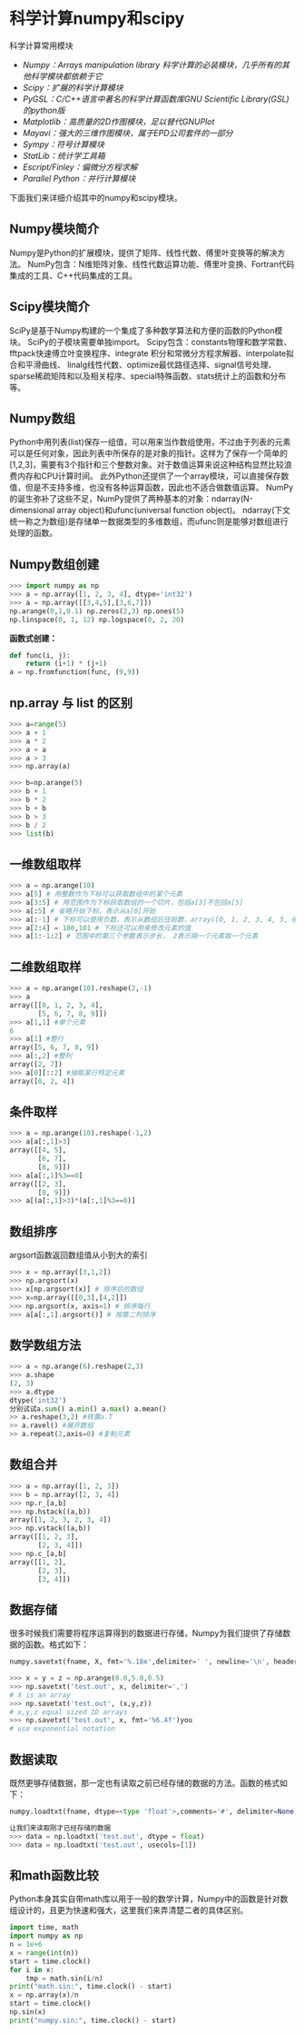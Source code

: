 # 科学计算numpy和scipy

科学计算常用模块
- _Numpy：Arrays manipulation library 科学计算的必装模块，几乎所有的其他科学模块都依赖于它_
- _Scipy：扩展的科学计算模块_
- _PyGSL：C/C++语言中著名的科学计算函数库GNU Scientific Library(GSL)的python版_
- _Matplotlib：高质量的2D作图模块，足以替代GNUPlot_
- _Mayavi：强大的三维作图模块，属于EPD公司套件的一部分_
- _Sympy：符号计算模块_
- _StatLib：统计学工具箱_
- _Escript/Finley：偏微分方程求解_
- _Parallel Python：并行计算模块_

下面我们来详细介绍其中的numpy和scipy模块。

## Numpy模块简介
Numpy是Python的扩展模块，提供了矩阵、线性代数、傅里叶变换等的解决方法。
NumPy包含：N维矩阵对象、线性代数运算功能、傅里叶变换、Fortran代码集成的工具、C++代码集成的工具。

## Scipy模块简介
SciPy是基于Numpy构建的一个集成了多种数学算法和方便的函数的Python模块。 SciPy的子模块需要单独import。
Scipy包含：constants物理和数学常数、fftpack快速傅立叶变换程序、integrate 积分和常微分方程求解器、interpolate拟合和平滑曲线、
linalg线性代数、optimize最优路径选择、signal信号处理、sparse稀疏矩阵和以及相关程序、special特殊函数、stats统计上的函数和分布等。

## Numpy数组
Python中用列表(list)保存一组值，可以用来当作数组使用，不过由于列表的元素可以是任何对象，因此列表中所保存的是对象的指针。这样为了保存一个简单的[1,2,3]，需要有3个指针和三个整数对象。对于数值运算来说这种结构显然比较浪费内存和CPU计算时间。
此外Python还提供了一个array模块，可以直接保存数值，但是不支持多维，也没有各种运算函数，因此也不适合做数值运算。
NumPy的诞生弥补了这些不足，NumPy提供了两种基本的对象：ndarray(N-dimensional array object)和ufunc(universal function object)。 ndarray(下文统一称之为数组)是存储单一数据类型的多维数组，而ufunc则是能够对数组进行处理的函数。


## Numpy数组创建
```python
>>> import numpy as np
>>> a = np.array([1, 2, 3, 4], dtype='int32')
>>> a = np.array([[3,4,5],[3,6,7]])
np.arange(0,1,0.1) np.zeros(2,3) np.ones(5)
np.linspace(0, 1, 12) np.logspace(0, 2, 20)
```

**函数式创建：**
```python
def func(i, j):
    return (i+1) * (j+1)
a = np.fromfunction(func, (9,9))
```

## np.array 与 list 的区别
```python
>>> a=range(5)
>>> a + 1
>>> a * 2
>>> a + a
>>> a > 3
>>> np.array(a)

>>> b=np.arange(5)
>>> b + 1
>>> b * 2
>>> b + b
>>> b > 3
>>> b / 2
>>> list(b)
```

## 一维数组取样
```python
>>> a = np.arange(10)
>>> a[5] # 用整数作为下标可以获取数组中的某个元素
>>> a[3:5] # 用范围作为下标获取数组的一个切片，包括a[3]不包括a[5]
>>> a[:5] # 省略开始下标，表示从a[0]开始
>>> a[:-1] # 下标可以使用负数，表示从数组后往前数，array([0, 1, 2, 3, 4, 5, 6, 7, 8])
>>> a[2:4] = 100,101 # 下标还可以用来修改元素的值
>>> a[1:-1:2] # 范围中的第三个参数表示步长， 2表示隔一个元素取一个元素
```

## 二维数组取样
```python
>>> a = np.arange(10).reshape(2,-1)
>>> a
array([[0, 1, 2, 3, 4],
       [5, 6, 7, 8, 9]])
>>> a[1,1] #单个元素
6
>>> a[1] #整行
array([5, 6, 7, 8, 9])
>>> a[:,2] #整列
array([2, 7])
>>> a[0][::2] #抽取某行特定元素
array([0, 2, 4])
```

## 条件取样
```python
>>> a = np.arange(10).reshape(-1,2)
>>> a[a[:,1]>3]
array([[4, 5],
       [6, 7],
       [8, 9]])
>>> a[a[:,1]%3==0]
array([[2, 3],
       [8, 9]])
>>> a[(a[:,1]>3)*(a[:,1]%3==0)]
```

## 数组排序
argsort函数返回数组值从小到大的索引
```python
>>> x = np.array([3,1,2])
>>> np.argsort(x)
>>> x[np.argsort(x)] # 排序后的数组
>>> x=np.array([[0,3],[4,2]])
>>> np.argsort(x, axis=1) # 排序每行
>>> a[a[:,1].argsort()] # 按第二列排序
```

## 数学数组方法
```python
>>> a = np.arange(6).reshape(2,3)
>>> a.shape 
(2, 3)
>>> a.dtype 
dtype('int32')
分别试试a.sum() a.min() a.max() a.mean()
>> a.reshape(3,2) #转置a.T
>> a.ravel() #展开数组
>> a.repeat(2,axis=0) #复制元素
```

## 数组合并
```python
>>> a = np.array([1, 2, 3])
>>> b = np.array([2, 3, 4])
>>> np.r_[a,b]
>>> np.hstack((a,b))
array([1, 2, 3, 2, 3, 4])
>>> np.vstack((a,b))
array([[1, 2, 3],
       [2, 3, 4]])
>>> np.c_[a,b]
array([[1, 2],
       [2, 3],
       [3, 4]])
```

## 数据存储
很多时候我们需要将程序运算得到的数据进行存储，Numpy为我们提供了存储数据的函数。格式如下：
```python
numpy.savetxt(fname, X, fmt='%.18e',delimiter=' ', newline='\n', header='',footer='', comments='# ')

>>> x = y = z = np.arange(0.0,5.0,0.5)
>>> np.savetxt('test.out', x, delimiter=',')
# X is an array
>>> np.savetxt('test.out', (x,y,z))
# x,y,z equal sized 1D arrays
>>> np.savetxt('test.out', x, fmt='%6.4f')you
# use exponential notation
```

## 数据读取
既然更够存储数据，那一定也有读取之前已经存储的数据的方法。函数的格式如下：
```python
numpy.loadtxt(fname, dtype=<type 'float'>,comments='#', delimiter=None,converters=None, skiprows=0, usecols=None,unpack=False, ndmin=0)

让我们来读取刚才已经存储的数据
>>> data = np.loadtxt('test.out', dtype = float)
>>> data = np.loadtxt('test.out', usecols=[1])
```

## 和math函数比较
Python本身其实自带math库以用于一般的数学计算，Numpy中的函数是针对数组设计的，且更为快速和强大，这里我们来弄清楚二者的具体区别。
```python
import time, math
import numpy as np
n = 1e+6
x = range(int(n))
start = time.clock()
for i in x:
    tmp = math.sin(i/n)
print("math.sin:", time.clock() - start)
x = np.array(x)/n
start = time.clock()
np.sin(x)
print("numpy.sin:", time.clock() - start)
```